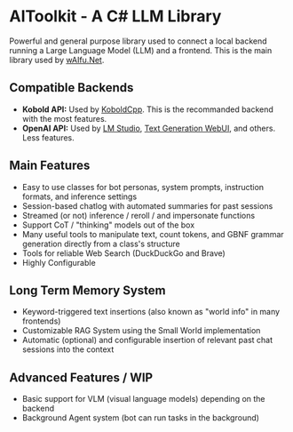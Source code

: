 # AIToolkit - A C# LLM Library

Powerful and general purpose library used to connect a local backend running a Large Language Model (LLM) and a frontend. This is the main library used by [wAIfu.Net](https://github.com/SerialKicked/ChatAI).


## Compatible Backends
- **Kobold API:** Used by [KoboldCpp](https://github.com/LostRuins/koboldcpp). This is the recommanded backend with the most features.
- **OpenAI API:** Used by [LM Studio](https://lmstudio.ai/), [Text Generation WebUI](https://github.com/oobabooga/text-generation-webui), and others. Less features.


## Main Features
- Easy to use classes for bot personas, system prompts, instruction formats, and inference settings
- Session-based chatlog with automated summaries for past sessions
- Streamed (or not) inference / reroll / and impersonate functions
- Support CoT / "thinking" models out of the box
- Many useful tools to manipulate text, count tokens, and GBNF grammar generation directly from a class's structure
- Tools for reliable Web Search (DuckDuckGo and Brave)
- Highly Configurable
  

## Long Term Memory System
- Keyword-triggered text insertions (also known as "world info" in many frontends)
- Customizable RAG System using the Small World implementation
- Automatic (optional) and configurable insertion of relevant past chat sessions into the context
 

## Advanced Features / WIP
- Basic support for VLM (visual language models) depending on the backend
- Background Agent system (bot can run tasks in the background)
